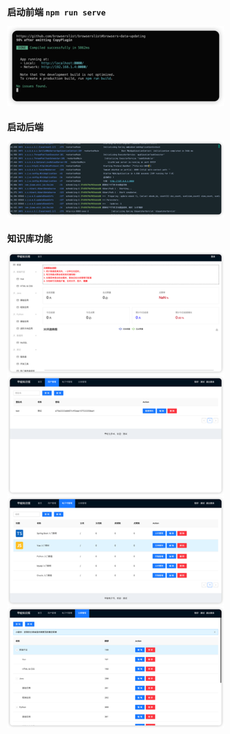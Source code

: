 
## 启动前端 `npm run serve`
![启动前端](web/img/iShot_2023-01-29_18.39.09.png)
## 启动后端 
![启动后端](web/img/iShot_2023-01-29_19.52.07.png)
## 知识库功能
![](web/img/iShot_2023-01-29_19.50.08.png)
![](web/img/iShot_2023-01-29_19.50.29.png)
![](web/img/iShot_2023-01-29_19.50.38.png)
![](web/img/iShot_2023-01-29_19.50.48.png)




